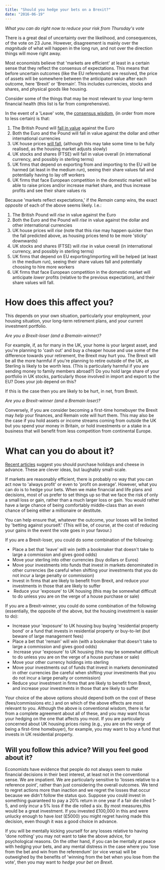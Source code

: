 ```yaml
---
title: "Should you hedge your bets on a Brexit?"
date: "2016-06-19"
---
```


_What you can do right now to reduce your risk from Thursday's vote_

There is a great deal of uncertainty over the likelihood, and consequences, of the vote on 23 June. However, disagreement is mainly over the _magnitude_ of what will happen in the long run, and not over the direction things will move right away.

Most economists believe that 'markets are efficient' at least in a certain sense that they reflect the consensus of expectations. This means that before uncertain outcomes (like the EU referendum) are resolved, the price of assets will be somewhere between the anticipated value after each outcome, here 'Brexit' or 'Bremain'. This includes currencies, stocks and shares, and physical goods like housing.

Consider some of the things that may be most relevant to your long-term financial health (this list is far from comprehensive).

In the event of a 'Leave' vote, the [consensus wisdom](http://www.ft.com/cms/s/2/a75fc5ae-16c7-11e6-9d98-00386a18e39d.html#axzz4BpYadh00), (in order from more to less certain) is that:

1. The British Pound will [fall in value](http://www.independent.co.uk/news/business/news/pound-sterling-brexit-currency-exchange-fear-referendum-a7083036.html) against the Euro
2. Both the Euro and the Pound will fall in value against the dollar and other international currencies
3. UK house prices [will fall](https://theconversation.com/fact-check-would-brexit-help-or-hinder-young-people-who-want-to-buy-a-house-60819), (although this may take some time to be fully realised, as the housing market adjusts slowly)
4. UK stocks and shares (FTSE) will fall in value overall (in international currency, and possibly in sterling terms)
5. UK firms that depend on exporting from and importing to the EU will be harmed (at least in the medium run), seeing their share values fall and potentially having to lay off workers
6. UK firms that face European competition in the domestic market will be able to raise prices and/or increase market share, and thus increase profits and see their share values ris

Because 'markets reflect expectations,' if the _Remain_ camp wins, the exact _opposite_ of each of the above seems likely. I.e.:

1. The British Pound will _rise_ in value against the Euro
2. Both the Euro and the Pound will _rise_ in value against the dollar and other international currencies
3. UK house prices will _rise_ (note that this rise may happen quicker than the fall predicted above, as housing prices tend to be more 'sticky' downwards)
4. UK stocks and shares (FTSE) will _rise_ in value overall (in international currency, and possibly in sterling terms)
5. UK firms that depend on EU exporting/importing will be helped (at least in the medium run), seeing their share values fall and potentially choosing to hire more workers
6. UK firms that face European competition in the domestic market will anticipate _lower_ profits (relative to the previous expectation), and their share values will fall.

# How does this affect you?

This depends on your own situation, particularly your employment, your housing situation, your long-term retirement plans, and your current investment portfolio.

_Are you a Brexit-loser (and a Bremain-winner)?_

For example, if, as for many in the UK, your home is your largest asset, and you're planning to 'cash out' and buy a cheaper house and use some of the difference towards your retirement, the Brexit may hurt you. The Brexit will be all the more harmful if you're planning to retire outside of the UK, as Sterling is likely to be worth less. (This is particularly harmful if you are sending money to family members abroad?) Do you hold large share of your portfolio in UK stocks, particularly those involved in import and export to the EU? Does your job depend on this?

If this is the case then you are likely to be hurt, in net, from Brexit.

_Are you a Brexit-winner (and a Bremain loser)?_

Conversely, if you are consider becoming a first-time homebuyer the Brexit may _help_ your finances, and Remain vote will hurt them. This may also be the case if you hold assets or income streams coming from outside the UK but you spend your money in Britain, or hold investments or a stake in a business that will benefit from less competition from continental Europe.

# What can you do about it?

[Recent articles](https://www.theguardian.com/business/economics-blog/2016/may/29/eu-referendum-brexit-when-to-buy-holiday-money-euros) suggest you should purchase holidays and cheese in advance. These are clever ideas, but laughably small-scale.

If markets are reasonably efficient, there is probably no way that you can act now to 'always profit' or even to 'profit on average'. However, what you can do is to hedge your bets. When we make financial and life plans and decisions, most of us prefer to set things up so that we face the risk of only a small loss or gain, rather than a much larger loss or gain. You would rather have a large chance of being comfortably middle-class than an even chance of being either a millionaire or destitute.

You can help ensure that, whatever the outcome, your losses will be limited by 'betting against yourself.' (This will be, of course, at the cost of reducing your gains in the event the vote goes in your favour.)

If you are a Brexit-loser, you could do some combination of the following:

- Place a bet that 'leave' will win (with a bookmaker that doesn't take to large a commission and gives good odds)
- Move your sterling into other currencies (buy dollars or Euros)
- Move your investments into funds that invest in markets denominated in other currencies (be careful when shifting your investments that you do not incur a large penalty or commission)
- Invest in firms that are likely to benefit from Brexit, and reduce your investments in those that are likely to suffer
-  Reduce your 'exposure' to UK housing (this may be somewhat difficult to do unless you are on the verge of a house purchase or sale)

If you are a Brexit-winner, you could do some combination of the following (essentially, the opposite of the above, but the housing investment is easier to do):

- Increase your 'exposure' to UK housing buy buying 'residential property bond' or a fund that invests in residential property or buy-to-let (but beware of large management fees)
- Place a bet that 'remain' will win (with a bookmaker that doesn't take to large a commission and gives good odds)
-  Increase your 'exposure' to UK housing (this may be somewhat difficult to do unless you are on the verge of a house purchase or sale)
- Move your other currency holdings into sterling
- Move your investments out of funds that invest in markets denominated in other currencies (be careful when shifting your investments that you do not incur a large penalty or commission)
- Reduce your investment in firms that are likely to benefit from Brexit, and increase your investments in those that are likely to suffer

Your choice of the above options should depend both on the cost of these (fees/commissions etc.) and on which of the above effects are most relevant to you. Although the above is conventional wisdom, there is far from a complete agreement about all of these, and you may want focus your hedging on the one that affects you most. If you are particularly concerned about UK housing prices rising (e.g., you are on the verge of being a first-time homebuyer), for example, you may want to buy a fund that invests in UK residential property.

## Will you follow this advice? Will you feel good about it?

Economists have evidence that people do not always seem to make financial decisions in their best interest, at least not in the conventional sense. We are impatient. We are particularly sensitive to 'losses relative to a reference point', rather than just considering the overall outcomes. We tend to regret actions more than inaction and we regret the losses that occur because we didn't follow the status quo. Suppose you could invest in something guaranteed to pay a 20% return in one year if a fair die rolled 1-5, and only incur a 5% loss if the die rolled a six. By most measures,this would be a great investment. If you invested £100,000 in this and were unlucky enough to have _lost_ (£5000) you might regret having made this decision, even though it was a good choice in advance.

If you will be mentally kicking yourself for any losses relative to having 'done nothing' you may not want to take the above advice, for psychological reasons. On the other hand, if you can be mentally at peace with hedging your bets, and any mental distress in the case where you 'lose from the bet and win from the referendum' (or vice versa) will be outweighed by the benefits of 'winning from the bet when you lose from the vote', then you may want to _hedge your bet on Brexit_.
